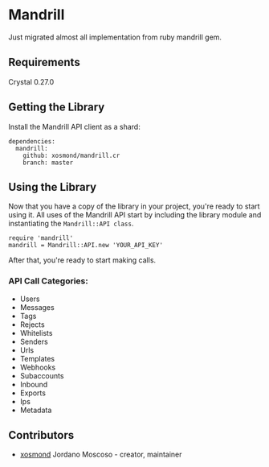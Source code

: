 # Mandrill

Just migrated almost all implementation from ruby mandrill gem.

## Requirements

Crystal 0.27.0

## Getting the Library

Install the Mandrill API client as a shard:

```crystal
dependencies:
  mandrill:
    github: xosmond/mandrill.cr
    branch: master
```


## Using the Library

Now that you have a copy of the library in your project, you're ready to start using it. All uses of the Mandrill API start by including the library module and instantiating the `Mandrill::API class`.

```crystal
require 'mandrill'
mandrill = Mandrill::API.new 'YOUR_API_KEY'
```

After that, you're ready to start making calls.

### API Call Categories:

* Users
* Messages
* Tags
* Rejects
* Whitelists
* Senders
* Urls
* Templates
* Webhooks
* Subaccounts
* Inbound
* Exports
* Ips
* Metadata

## Contributors

- [xosmond](https://github.com/xosmond) Jordano Moscoso - creator, maintainer